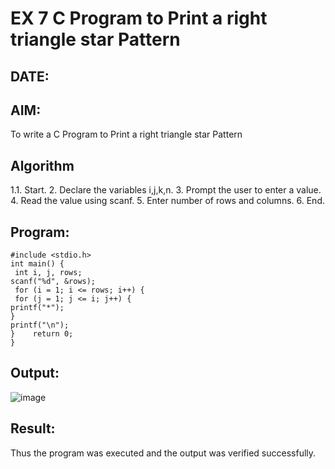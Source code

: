 # EX 7 C Program to Print a right triangle star Pattern
## DATE:
## AIM:
To write a C Program to Print a right triangle star Pattern

## Algorithm
1.1.	Start. 
2.	Declare the variables i,j,k,n. 
3.	Prompt the user to enter a value. 
4.	Read the value using scanf. 
5.	Enter number of rows and columns. 
6.	End. 
 
## Program:
```
#include <stdio.h>
int main() { 
 int i, j, rows; 
scanf("%d", &rows);
 for (i = 1; i <= rows; i++) {
 for (j = 1; j <= i; j++) { 
printf("*"); 
} 
printf("\n");
}    return 0; 
} 

```

## Output:
![image](https://github.com/user-attachments/assets/45d6181f-1c49-4d5f-81db-29f5f15d68c1)



## Result:
Thus the program was executed and the output was verified successfully.
